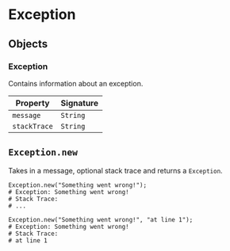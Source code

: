 # Exception

## Objects

### Exception

Contains information about an exception.

| Property     | Signature |
| ------------ | --------- |
| `message`    | `String`  |
| `stackTrace` | `String`  |

## `Exception.new`

Takes in a message, optional stack trace and returns a `Exception`.

```
Exception.new("Something went wrong!");
# Exception: Something went wrong!
# Stack Trace:
# ...

Exception.new("Something went wrong!", "at line 1");
# Exception: Something went wrong!
# Stack Trace:
# at line 1
```
